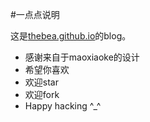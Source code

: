 #一点点说明

这是[thebea.github.io](http://thebea.github.io)的blog。
* 感谢来自于maoxiaoke的设计
* 希望你喜欢
* 欢迎star
* 欢迎fork
* Happy hacking ^_^
